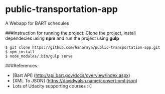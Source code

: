 # public-transportation-app
A Webapp for BART schedules

###Instruction for running the project:
Clone the project, install dependecies using **npm** and run the project using **gulp**
```
$ git clone https://github.com/hanaraya/public-transportation-app.git
$ npm install
$ node_modules/.bin/gulp serve
```

###References:
* [Bart API] (http://api.bart.gov/docs/overview/index.aspx)
* [XML To JSON] (https://davidwalsh.name/convert-xml-json)
* Lots of Udacity supporting courses :-)
